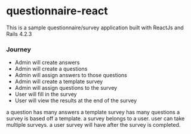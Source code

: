 # questionnaire-react
This is a sample questionnaire/survey application built with ReactJs and Rails 4.2.3

### Journey
* Admin will create answers
* Admin will create a questions
* Admin will assign answers to those questions
* Admin will create a template survey
* Admin will assign questions to the survey
* User will fill in the survey
* User will view the results at the end of the survey

a question has many answers
a template survey has many questions
a survey is based off a template.
a survey belongs to a user.
user can take multiple surveys.
a user survey will have after the survey is completed.
